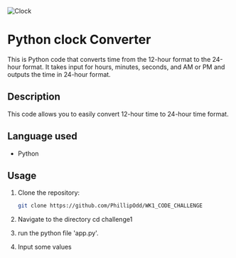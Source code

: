![Clock](https://github.com/PhillipOdd/WK1_CODE_CHALLENGE/assets/135106680/9a8a8213-87d8-44c5-ba8f-7cb76f83653b)

# Python clock Converter

This is Python code that converts time from the 12-hour format to the 24-hour format. It takes input for hours, minutes, seconds, and AM or PM and outputs the time in 24-hour format.

## Description

This code allows you to easily convert 12-hour time to 24-hour time format.

## Language used

- Python 

## Usage

1. Clone the repository:

   ```bash
   git clone https://github.com/PhillipOdd/WK1_CODE_CHALLENGE
   
2. Navigate to the directory
   cd challenge1

3.  run the python file 'app.py'.
   
4.  Input some values



